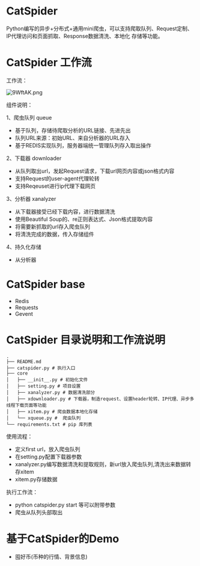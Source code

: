 # CatSpider

Python编写的异步+分布式+通用mini爬虫，可以支持爬取队列、Request定制、IP代理访问和页面抓取、Response数据清洗、本地化 存储等功能。

# CatSpider 工作流

工作流：

![9WftAK.png](https://s1.ax1x.com/2018/03/11/9WftAK.png)

组件说明：

1、爬虫队列 queue 

- 基于队列，存储待爬取分析的URL链接、先进先出
- 队列URL来源：初始URL、来自分析器的URL存入
- 基于REDIS实现队列，服务器端统一管理队列存入取出操作

2、下载器 downloader

- 从队列取出url，发起Request请求，下载url网页内容或json格式内容
- 支持Request的user-agent代理轮转
- 支持Reqeuset进行ip代理下载网页

3、分析器 xanalyzer

- 从下载器接受已经下载内容，进行数据清洗
- 使用Beautiful Soup的、re正则表达式、Json格式提取内容
- 将需要新抓取的url存入爬虫队列
- 将清洗完成的数据，传入存储组件

4、持久化存储

- 从分析器

# CatSpider base

- Redis
- Requests
- Gevent

# CatSpider 目录说明和工作流说明


```
.
├── README.md
├── catspider.py # 执行入口
├── core
│   ├── __init__.py # 初始化文件
│   ├── setting.py # 项目设置
│   ├── xanalyzer.py # 数据清洗部分
│   ├── xdownloader.py # 下载器，制造request、设置header轮转、IP代理、异步多线程下载页面等功能
│   ├── xitem.py # 爬虫数据本地化存储
│   └── xqueue.py #  爬虫队列
└── requirements.txt # pip 库列表

```
使用流程：

- 定义first url，放入爬虫队列
- 在setting.py配置下载器参数
- xanalyzer.py编写数据清洗和提取规则，新url放入爬虫队列,清洗出来数据转存xitem
- xitem.py存储数据

执行工作流：

- python catspider.py start 等可以附带参数
- 爬虫从队列头部取出




# 基于CatSpider的Demo

- 囤好币(币种的行情、背景信息)


